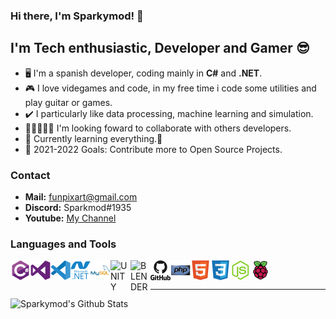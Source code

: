 ### Hi there, I'm Sparkymod! 👋

## I'm Tech enthusiastic, Developer and Gamer 😎
- 🖥️ I'm a spanish developer, coding mainly in **C#** and **.NET**. 
- 🎮 I love videgames and code, in my free time i code some utilities and play guitar or games. 
- ✔️ I particularly like data processing, machine learning and simulation.
- 🧑🏻‍🤝‍🧑🏻 I'm looking foward to collaborate with others developers.
- 🌱 Currently learning everything.🤣
- 🥅 2021-2022 Goals: Contribute more to Open Source Projects.

### Contact 

* **Mail:** funpixart@gmail.com
* **Discord:** Sparkmod#1935 
* **Youtube:** [My Channel](https://www.youtube.com/c/funpixart)


### Languages and Tools 

<img align="left" alt="CSHARP" width="32px" src="https://github.com/devicons/devicon/blob/master/icons/csharp/csharp-original.svg" />
<img align="left" alt="VS" width="32px" src="https://github.com/devicons/devicon/blob/master/icons/visualstudio/visualstudio-plain.svg" />
<img align="left" alt="VSCODE" width="32px" src="https://github.com/devicons/devicon/blob/master/icons/vscode/vscode-original.svg" />
<img align="left" alt="NET" width="32px" src="https://github.com/devicons/devicon/blob/master/icons/dot-net/dot-net-plain-wordmark.svg" />
<img align="left" alt="MYSQL" width="32px" src="https://github.com/devicons/devicon/blob/master/icons/mysql/mysql-original-wordmark.svg" />
<img align="left" alt="UNITY" width="32px" src="https://raw.githubusercontent.com/simple-icons/simple-icons/8388a095c140fca3431f2a0bc23fe95ac7f4518b/icons/unity.svg" />
<img align="left" alt="BLENDER" width="32px" src="https://raw.githubusercontent.com/simple-icons/simple-icons/8388a095c140fca3431f2a0bc23fe95ac7f4518b/icons/blender.svg" />
<img align="left" alt="GITHUB" width="32px" src="https://github.com/devicons/devicon/blob/master/icons/github/github-original-wordmark.svg" />
<img align="left" alt="PHP" width="32px" src="https://github.com/devicons/devicon/blob/master/icons/php/php-original.svg" />
<img align="left" alt="HTML" width="32px" src="https://github.com/devicons/devicon/blob/master/icons/html5/html5-original.svg" />
<img align="left" alt="CSS3" width="32px" src="https://github.com/devicons/devicon/blob/master/icons/css3/css3-original.svg" />
<img align="left" alt="NODEJS" width="32px" src="https://github.com/devicons/devicon/blob/master/icons/nodejs/nodejs-original.svg" />
<img align="middle" alt="RPI" width="32px" src="https://github.com/devicons/devicon/blob/master/icons/raspberrypi/raspberrypi-original.svg" />

---
<img align="left" alt="Sparkymod's Github Stats" src="https://github-readme-stats.vercel.app/api?username=Sparkymod&show_icons=true&hide_border=true" />
